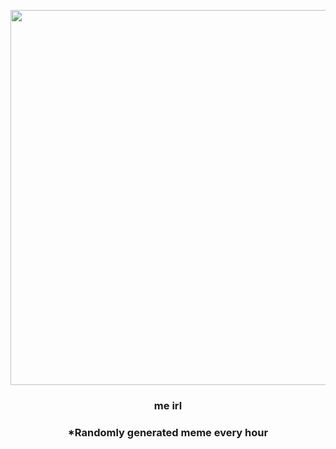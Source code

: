 <p align="center">
        <img src="https://i.redd.it/cmeablvnu5691.jpg" width="600" height="600">
        </p>
        <h3 align="center">me irl</h3>
        <h3 align="center">*Randomly generated meme every hour</h3>
    